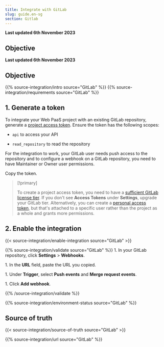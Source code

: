 ```yaml
---
title: Integrate with GitLab
slug: guide.en-sg
section: Gitlab
---
```


**Last updated 6th November 2023**



## Objective  

**Last updated 6th November 2023**



## Objective  

{{% source-integration/intro source="GitLab" %}}
{{% source-integration/requirements source="GitLab" %}}

## 1. Generate a token

To integrate your Web PaaS project with an existing GitLab repository,
generate a [project access token](https://docs.gitlab.com/ee/user/project/settings/project_access_tokens.html#create-a-project-access-token).
Ensure the token has the following scopes:

- `api` to access your API


- `read_repository` to read the repository



For the integration to work, your GitLab user needs push access to the repository and to configure a webhook on a GitLab repository, you need to have Maintainer or Owner user permissions.

Copy the token.

> [!primary]  
> 
> To create a project access token, you need to have a [sufficient GitLab license tier](https://docs.gitlab.com/ee/user/project/settings/project_access_tokens.html).
> If you don't see **Access Tokens** under **Settings**, upgrade your GitLab tier.
> Alternatively, you can create a [personal access token](https://docs.gitlab.com/ee/user/profile/personal_access_tokens.html),
> but that's attached to a specific user rather than the project as a whole
> and grants more permissions.
> 
> 

## 2. Enable the integration

{{< source-integration/enable-integration source="GitLab" >}}

{{% source-integration/validate source="GitLab" %}}
1\. In your GitLab repository, click **Settings** > **Webhooks**.

1\. In the **URL** field, paste the URL you copied.

1\. Under **Trigger**, select **Push events** and **Merge request events**.

1\. Click **Add webhook**.

{{% /source-integration/validate %}}

{{% source-integration/environment-status source="GitLab" %}}

## Source of truth

{{< source-integration/source-of-truth source="GitLab" >}}

{{% source-integration/url source="GitLab" %}}
